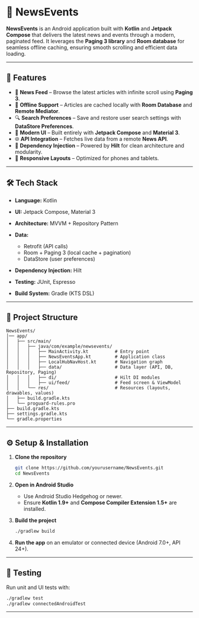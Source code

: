 # 📰 NewsEvents

**NewsEvents** is an Android application built with **Kotlin** and **Jetpack Compose** that delivers the latest news and events through a modern, paginated feed. It leverages the **Paging 3 library** and **Room database** for seamless offline caching, ensuring smooth scrolling and efficient data loading.

---

## 🚀 Features

* 📰 **News Feed** – Browse the latest articles with infinite scroll using **Paging 3**.
* 📂 **Offline Support** – Articles are cached locally with **Room Database** and **Remote Mediator**.
* 🔍 **Search Preferences** – Save and restore user search settings with **DataStore Preferences**.
* 🎨 **Modern UI** – Built entirely with **Jetpack Compose** and **Material 3**.
* 🌐 **API Integration** – Fetches live data from a remote **News API**.
* 🧩 **Dependency Injection** – Powered by **Hilt** for clean architecture and modularity.
* 📱 **Responsive Layouts** – Optimized for phones and tablets.

---

## 🛠 Tech Stack

* **Language:** Kotlin
* **UI:** Jetpack Compose, Material 3
* **Architecture:** MVVM + Repository Pattern
* **Data:**

    * Retrofit (API calls)
    * Room + Paging 3 (local cache + pagination)
    * DataStore (user preferences)
* **Dependency Injection:** Hilt
* **Testing:** JUnit, Espresso
* **Build System:** Gradle (KTS DSL)

---

## 📂 Project Structure

```
NewsEvents/
│── app/
│   ├── src/main/
│   │   ├── java/com/example/newsevents/
│   │   │   ├── MainActivity.kt          # Entry point
│   │   │   ├── NewsEventsApp.kt         # Application class
│   │   │   ├── LocalHubNavHost.kt       # Navigation graph
│   │   │   ├── data/                    # Data layer (API, DB, Repository, Paging)
│   │   │   ├── di/                      # Hilt DI modules
│   │   │   ├── ui/feed/                 # Feed screen & ViewModel
│   │   └── res/                         # Resources (layouts, drawables, values)
│   ├── build.gradle.kts
│   └── proguard-rules.pro
├── build.gradle.kts
├── settings.gradle.kts
└── gradle.properties
```

---

## ⚙️ Setup & Installation

1. **Clone the repository**

   ```bash
   git clone https://github.com/yourusername/NewsEvents.git
   cd NewsEvents
   ```

2. **Open in Android Studio**

    * Use Android Studio Hedgehog or newer.
    * Ensure **Kotlin 1.9+** and **Compose Compiler Extension 1.5+** are installed.

3. **Build the project**

   ```bash
   ./gradlew build
   ```

4. **Run the app** on an emulator or connected device (Android 7.0+, API 24+).

---

## 🧪 Testing

Run unit and UI tests with:

```bash
./gradlew test
./gradlew connectedAndroidTest
```

---